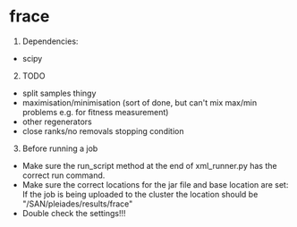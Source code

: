 frace
=====
1) Dependencies:
- scipy

2) TODO
- split samples thingy
- maximisation/minimisation (sort of done, but can't mix max/min problems e.g. for fitness measurement)
- other regenerators
- close ranks/no removals stopping condition

3) Before running a job
- Make sure the run_script method at the end of xml_runner.py has the correct run command.
- Make sure the correct locations for the jar file and base location are set:
    If the job is being uploaded to the cluster the location should be "/SAN/pleiades/results/frace"
- Double check the settings!!!
